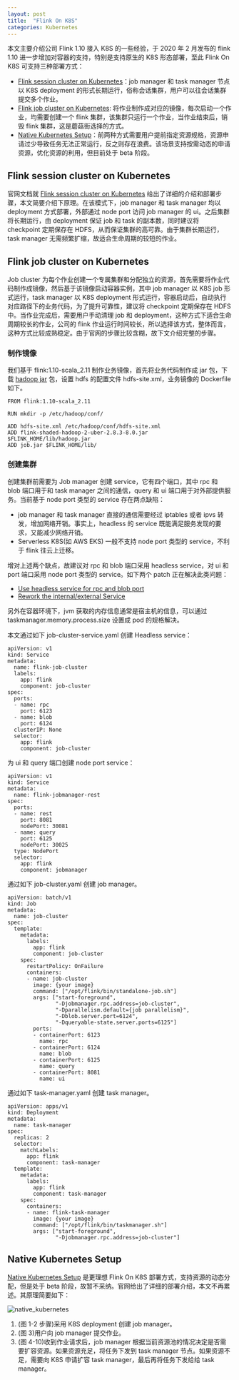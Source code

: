 ```yaml
---
layout: post
title:  "Flink On K8S"
categories: Kubernetes
---
```


本文主要介绍公司 Flink 1.10 接入 K8S 的一些经验，于 2020 年 2 月发布的 flink 1.10 进一步增加对容器的支持，特别是支持原生的 K8S 形态部署，至此 Flink On K8S 可支持三种部署方式： 

- [Flink session cluster on Kubernetes](https://ci.apache.org/projects/flink/flink-docs-release-1.10/ops/deployment/kubernetes.html#flink-session-cluster-on-kubernetes)：job manager 和 task manager 节点以 K8S deployment 的形式长期运行，俗称会话集群，用户可以往会话集群提交多个作业。
- [Flink job cluster on Kubernetes](https://ci.apache.org/projects/flink/flink-docs-release-1.10/ops/deployment/kubernetes.html#flink-job-cluster-on-kubernetes): 将作业制作成对应的镜像，每次启动一个作业，均需要创建一个 flink 集群，该集群只运行一个作业，当作业结束后，销毁 flink 集群，这是蘑菇街选择的方式。
- [Native Kubernetes Setup](https://ci.apache.org/projects/flink/flink-docs-release-1.10/ops/deployment/native_kubernetes.html)：前两种方式需要用户提前指定资源规格，资源申请过少导致任务无法正常运行，反之则存在浪费。该场景支持按需动态的申请资源，优化资源的利用，但目前处于 beta 阶段。

## Flink session cluster on Kubernetes

官网文档就 [Flink session cluster on Kubernetes](https://ci.apache.org/projects/flink/flink-docs-release-1.10/ops/deployment/kubernetes.html#flink-session-cluster-on-kubernetes) 给出了详细的介绍和部署步骤，本文简要介绍下原理。在该模式下，job manager 和 task manager 均以 deployment 方式部署，外部通过 node port 访问 job manager 的 ui。之后集群将长期运行，由 deployment 保证 job 和 task 的副本数，同时建议将 checkpoint 定期保存在 HDFS，从而保证集群的高可靠。由于集群长期运行，task manager 无需频繁扩缩，故适合生命周期的较短的作业。

## Flink job cluster on Kubernetes

Job cluster 为每个作业创建一个专属集群和分配独立的资源，首先需要将作业代码制作成镜像，然后基于该镜像启动容器实例，其中 job manager 以 K8S job 形式运行，task manager 以 K8S deployment 形式运行，容器启动后，自动执行对应路径下的业务代码，为了提升可靠性，建议将 checkpoint 定期保存在 HDFS 中。当作业完成后，需要用户手动清理 job 和 deployment，这种方式下适合生命周期较长的作业，公司的 flink 作业运行时间较长，所以选择该方式，整体而言，这种方式比较成熟稳定。由于官网的步骤比较含糊，故下文介绍完整的步骤。

### 制作镜像

我们基于 flink:1.10-scala\_2.11 制作业务镜像，首先将业务代码制作成 jar 包，下载 [hadoop jar](https://repo.maven.apache.org/maven2/org/apache/flink/flink-shaded-hadoop-2-uber/2.8.3-8.0/flink-shaded-hadoop-2-uber-2.8.3-8.0.jar
) 包，设置 hdfs 的配置文件 hdfs-site.xml，业务镜像的 Dockerfile 如下。

```
FROM flink:1.10-scala_2.11

RUN mkdir -p /etc/hadoop/conf/

ADD hdfs-site.xml /etc/hadoop/conf/hdfs-site.xml
ADD flink-shaded-hadoop-2-uber-2.8.3-8.0.jar $FLINK_HOME/lib/hadoop.jar
ADD job.jar $FLINK_HOME/lib/
```

### 创建集群

创建集群前需要为 Job manager 创建 service，它有四个端口，其中 rpc 和 blob 端口用于和 task manager 之间的通信，query 和 ui 端口用于对外部提供服务。当前基于 node port 类型的 service 存在两点缺陷：

- job manager 和 task manager 直接的通信需要经过 iptables 或者 ipvs 转发，增加网络开销。事实上，headless 的 service 既能满足服务发现的要求，又能减少网络开销。
- Serverless K8S(如 AWS EKS) 一般不支持 node port 类型的 service，不利于 flink 往云上迁移。

增对上述两个缺点，故建议对 rpc 和 blob 端口采用 headless service，对 ui 和 port 端口采用 node port 类型的 service。如下两个 patch 正在解决此类问题：

- [Use headless service for rpc and blob port](https://github.com/apache/flink/pull/11488)
- [Rework the internal/external Service](https://github.com/apache/flink/pull/11456)

另外在容器环境下，jvm 获取的内存信息通常是宿主机的信息，可以通过 taskmanager.memory.process.size 设置成 pod 的规格解决。

本文通过如下 job-cluster-service.yaml 创建 Headless service：

```
apiVersion: v1
kind: Service
metadata:
  name: flink-job-cluster
  labels:
    app: flink
    component: job-cluster
spec:
  ports:
  - name: rpc
    port: 6123
  - name: blob
    port: 6124
  clusterIP: None
  selector:
    app: flink
    component: job-cluster
```

为 ui 和 query 端口创建 node port service：

```
apiVersion: v1
kind: Service
metadata:
  name: flink-jobmanager-rest
spec:
  ports:
  - name: rest
    port: 8081
    nodePort: 30081
  - name: query
    port: 6125
    nodePort: 30025
  type: NodePort
  selector:
    app: flink
    component: jobmanager
```

通过如下 job-cluster.yaml 创建 job manager。

```
apiVersion: batch/v1
kind: Job
metadata:
  name: job-cluster
spec:
  template:
    metadata:
      labels:
        app: flink
        component: job-cluster
    spec:
      restartPolicy: OnFailure
      containers:
      - name: job-cluster
        image: {your image}
        command: ["/opt/flink/bin/standalone-job.sh"]
        args: ["start-foreground",
               "-Djobmanager.rpc.address=job-cluster",
               "-Dparallelism.default={job parallelism}",
               "-Dblob.server.port=6124",
               "-Dqueryable-state.server.ports=6125"]
        ports:
        - containerPort: 6123
          name: rpc
        - containerPort: 6124
          name: blob
        - containerPort: 6125
          name: query
        - containerPort: 8081
          name: ui
```

通过如下 task-manager.yaml 创建 task manager。

```
apiVersion: apps/v1
kind: Deployment
metadata:
  name: task-manager
spec:
  replicas: 2
  selector:
    matchLabels:
      app: flink
      component: task-manager
  template:
    metadata:
      labels:
        app: flink
        component: task-manager
    spec:
      containers:
      - name: flink-task-manager
        image: {your image}
        command: ["/opt/flink/bin/taskmanager.sh"]
        args: ["start-foreground",
               "-Djobmanager.rpc.address=job-cluster"]
```

## Native Kubernetes Setup

[Native Kubernetes Setup](https://ci.apache.org/projects/flink/flink-docs-release-1.10/ops/deployment/native_kubernetes.html) 是更理想 Flink On K8S 部署方式，支持资源的动态分配，但是处于 beta 阶段，故暂不采纳。官网给出了详细的部署介绍，本文不再累述。其原理简要如下：

![native_kubernetes](https://ci.apache.org/projects/flink/flink-docs-release-1.10/fig/FlinkOnK8s.svg)

1. (图 1-2 步骤)采用 K8S deployment 创建 job manager。
2. (图 3)用户向 job manager 提交作业。
3. (图 4-10)收到作业请求后，job manager 根据当前资源池的情况决定是否需要扩容资源。如果资源充足，将任务下发到 task manager 节点。如果资源不足，需要向 K8S 申请扩容 task manager，最后再将任务下发给给 task manager。

